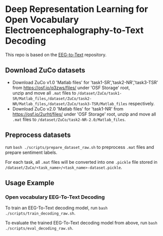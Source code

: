 # Deep Representation Learning for Open Vocabulary Electroencephalography-to-Text Decoding



This repo is based on the [EEG-to-Text](https://github.com/MikeWangWZHL/EEG-To-Text) repository.

<!---## Create Environment
run `conda env create -f environment.yml` to create the conda environment (named "EEGToTextOpenVoc") used in our experiments.-->

## Download ZuCo datasets
- Download ZuCo v1.0 'Matlab files' for 'task1-SR','task2-NR','task3-TSR' from https://osf.io/q3zws/files/ under 'OSF Storage' root,  
unzip and move all `.mat` files to `/dataset/ZuCo/task1-SR/Matlab_files`,`/dataset/ZuCo/task2-NR/Matlab_files`,`/dataset/ZuCo/task3-TSR/Matlab_files` respectively.
- Download ZuCo v2.0 'Matlab files' for 'task1-NR' from https://osf.io/2urht/files/ under 'OSF Storage' root, unzip and move all `.mat` files to `/dataset/ZuCo/task2-NR-2.0/Matlab_files`.

## Preprocess datasets
run `bash ./scripts/prepare_dataset_raw.sh` to preprocess `.mat` files and prepare sentiment labels. 

For each task, all `.mat` files will be converted into one `.pickle` file stored in `/dataset/ZuCo/<task_name>/<task_name>-dataset.pickle`. 

## Usage Example
### Open vocabulary EEG-To-Text Decoding
To train an EEG-To-Text decoding model, run `bash ./scripts/train_decoding_raw.sh`.

To evaluate the trained EEG-To-Text decoding model from above, run `bash ./scripts/eval_decoding_raw.sh`.
